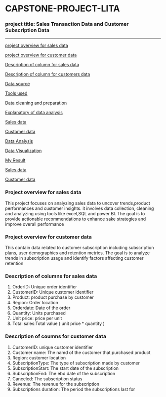 # CAPSTONE-PROJECT-LITA

### project title: Sales Transaction Data and Customer Subscription Data
---
[project overview for sales data](#project-overview-for-sales-data)

[project overview for customer data](#project-overview-for-customer-data)

[Description of column for sales data](#Description-of-column-for-sales-data)

[Description of column for customers data](#Description-of-column-for-customers-data)

[Data source](#Data-source)

[Tools used](#Tools-used)

[Data cleaning and preparation](#Data-cleaning-and-preparation)

[Explanatory of data analysis](#Explabatory-of-data-analysis)

[Sales data](#Sales-data)

[Customer data](#Customer-data)

[Data Analysis](#Data-Analysis)

[Data Visualization](#Data-Visualization)

[My Result](#My-result)

[Sales data](#Sales-data)

[Customer data](#Customer-data)

### Project overview for sales data
This project focuses on analyzing sales data to uncover trends,product performances and customer insights. it involves data collection, cleaning and analyzing using tools like excel,SQL and power BI. The goal is to provide actionable recommendations to enhance sake strategies and improve overall performance 

### Project overview for customer data
This contain data related to customer subscription including subscription plans, user demographics and retention metrics. The goal is to analyze trends in subscription usage and identify factors affecting customer retention 

### Description of columns for sales data
 1. OrderID: Unique order identifier
 2. CustomerID: Unique customer identifier 
 3. Product: product purchase by customer 
 4. Region: Order location
 5. Orderdate: Date of the order
 6. Quantity: Units purchased 
 7. Unit price: price per unit
 8. Total sales:Total value ( unit price * quantity )

### Description of coumns for customer data
 1. CustomerID: unique customer identifier
 2. Customer name: The namd of the customer that purchased product 
 3. Region: customer location 
 4. SubscriptionType: The type of subscription made by customer 
 5. SubscriptionStart: The start date of the subscription 
 6. SubscriptionEnd: The ebd date of the subscription 
 7. Canceled: The subscription status
 8. Revenue: The revenue for the subscription 
 9. Subscriptions duration: The period the subscriptions last for